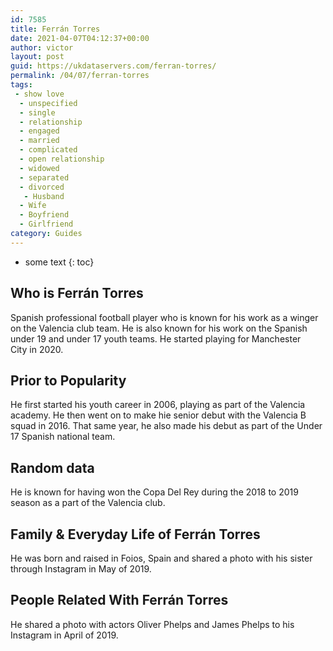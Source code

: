 ```yaml
---
id: 7585
title: Ferrán Torres
date: 2021-04-07T04:12:37+00:00
author: victor
layout: post
guid: https://ukdataservers.com/ferran-torres/
permalink: /04/07/ferran-torres
tags:
 - show love
  - unspecified
  - single
  - relationship
  - engaged
  - married
  - complicated
  - open relationship
  - widowed
  - separated
  - divorced
   - Husband
  - Wife
  - Boyfriend
  - Girlfriend
category: Guides
---
```


* some text
{: toc}


## Who is Ferrán Torres



Spanish professional football player who is known for his work as a winger on the Valencia club team. He is also known for his work on the Spanish under 19 and under 17 youth teams. He started playing for Manchester City in 2020.

                
                
                
## Prior to Popularity



He first started his youth career in 2006, playing as part of the Valencia academy. He then went on to make hie senior debut with the Valencia B squad in 2016. That same year, he also made his debut as part of the Under 17 Spanish national team. 

                
                
                
## Random data



He is known for having won the Copa Del Rey during the 2018 to 2019 season as a part of the Valencia club. 

                
                
                
## Family & Everyday Life of Ferrán Torres



He was born and raised in Foios, Spain and shared a photo with his sister through Instagram in May of 2019. 

                
                
                
## People Related With Ferrán Torres



He shared a photo with actors Oliver Phelps and James Phelps to his Instagram in April of 2019. 

                
              
            
          
          
          